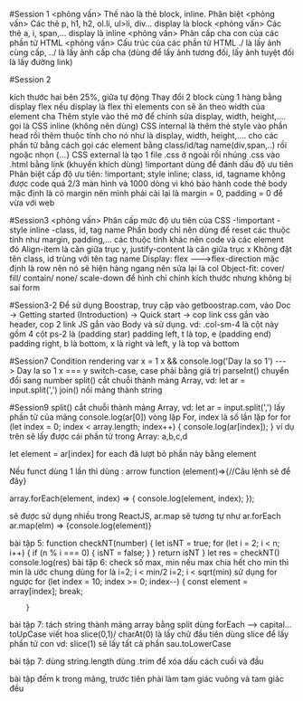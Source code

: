 #Session 1
<phỏng vấn> Thế nào là thẻ block, inline. Phân biệt 
<phỏng vấn> Các thẻ p, h1, h2, ol.li, ul>li, div... display là block
<phỏng vấn> Các thẻ a, i, span,... display là inline
<phỏng vấn> Phân cấp cha con của các phần tử HTML
<phỏng vấn> Cấu trúc của các phần tử HTML
./ là lấy ảnh cùng cấp, ../ là lấy ảnh cấp cha (dùng để lấy ảnh tương đối, lấy ảnh tuyệt đối là lấy đường link)

#Session 2
<frameset cols="25%,*,25%"> kích thước hai bên 25%, giữa tự động
Thay đổi 2 block cùng 1 hàng bằng display flex
nếu display là flex thì elements con sẽ ăn theo width của element cha
Thêm style vào thẻ mở để chỉnh sửa display, width, height,.... gọi là CSS inline (không nên dùng)
CSS internal là thêm thẻ style vào phần head rồi thêm thuộc tính cho nó như là display, width, height,.... cho các phần tử bằng cách gọi các element bằng class/id/tag name(div,span,..) rồi ngoặc nhọn {...}
CSS external là tạo 1 file .css ở ngoài rồi nhúng .css vào .html bằng link (khuyến khích dùng)
!important dùng để đánh dấu độ ưu tiên
<phỏng vấn> Phân biệt cấp độ ưu tiên: !important; style inline; class, id, tagname
không được code quá 2/3 màn hình và 1000 dòng vì khó bảo hành code
thẻ body mặc định là có margin nên mình phải cài lại là margin = 0, padding = 0 để vừa với web

#Session3
<phỏng vấn> Phân cấp mức độ ưu tiên của CSS
-!important
-style inline
-class, id, tag name
Phần body chỉ nên dùng để reset các thuộc tính như margin, padding,... các thuộc tính khác nên code và các element đó
Align-item là căn giữa trục y, justify-content là căn giữa trục x
Không đặt tên class, id trùng với tên tag name
Display: flex --->flex-direction mặc định là row nên nó sẽ hiện hàng ngang nên sửa lại là col
Object-fit: cover/ fill/ contain/ none/ scale-down để hình chỉ chỉnh kích thước nhưng không bị sai form

#Session3-2
Để sử dụng Boostrap, truy cập vào getboostrap.com, vào Doc -> Getting started (Introduction) -> Quick start -> cop link css gắn vào header, cop 2 link JS gắn vào Body và sử dụng.
vd: .col-sm-4 là cột này gồm 4 cột
ps-2 là (padding star) padding left, t là top, e (padding end) padding right, b là bottom, x là right và left, y là top và bottom

#Session7
Condition rendering
var x = 1
x && console.log('Day la so 1') ---> Day la so 1
x === y
switch-case, case phải bằng giá trị
parseInt() chuyển đổi sang number
split() cắt chuỗi thành mảng Array, vd: let ar = input.split(',')
join() nối mảng thành string

#Session9
split() cắt chuỗi thành mảng Array, vd: let ar = input.split(',')
lấy phần tử của mảng console.log(ar[0])
vòng lặp For, index là số lần lặp for
for (let index = 0; index < array.length; index++) {
          console.log(ar[index]);
          }
ví dụ trên sẽ lấy được cái phần tử trong Array: a,b,c,d

let element = ar[index] for each đã lượt bỏ phần này bằng element

Nếu funct dùng 1 lần thì dùng : arrow function (element)=>{//Câu lệnh sẽ để đây}

array.forEach(element, index) => {
          console.log(element, index);
        });

sẽ được sử dụng nhiều trong ReactJS, ar.map sẽ tương tự như ar.forEach
ar.map(elm) => {console.log(element)}

bài tập 5:
function checkNT(number) {
        let isNT = true;
          for (let i = 2; i < n; i++) {
            if (n % i === 0) {
              isNT = false;
            }
          }
          return isNT
        }
         let res = checkNT()
         console.log(res)
 bài tập 6:
 check số max, min
 nếu max chia hết cho min thì min là ước chung
 dùng for là
 i=2; i < min/2
 i=2; i < sqrt(min)
 sử dụng for ngược
 for (let index = 10; index >= 0; index--) {
          const element = array[index]; break;
          
        }
bài tập 7:
tách string thành mảng array bằng split
dùng forEach --> capital...
toUpCase viết hoa slice(0,1)/ charAt(0) là lấy chữ đầu tiên
dùng slice để lấy phần tử con vd: slice(1) sẽ lấy tất cả phần sau.toLowerCase

bài tập 7: dùng string.length
dùng .trim để xóa dấu cách cuối và đầu

bài tập đếm k trong mảng, trước tiên phải làm tam giác vuông và tam giác đều
